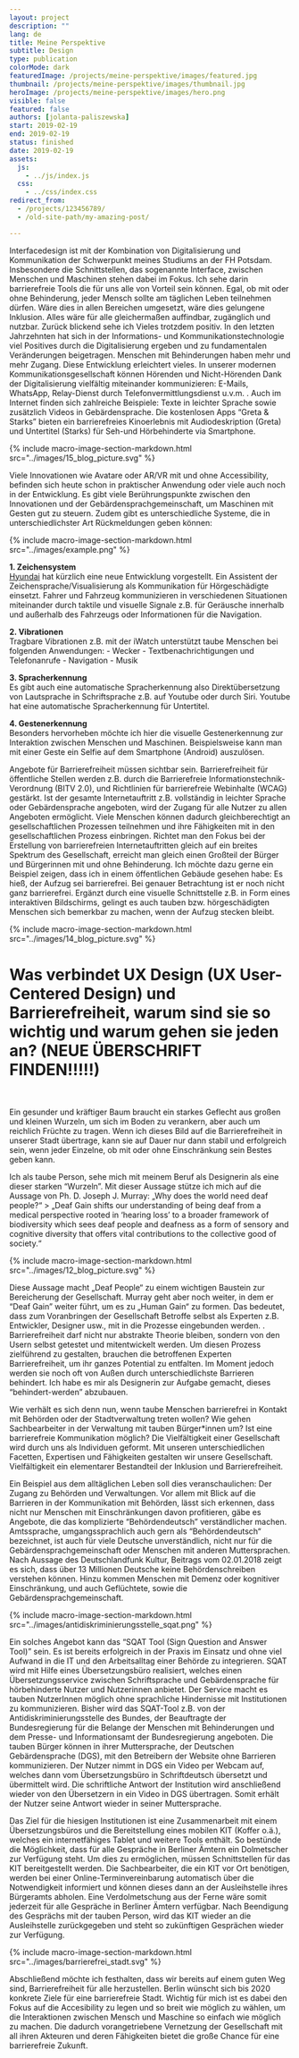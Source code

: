 ```yaml
---
layout: project
description: ""
lang: de
title: Meine Perspektive
subtitle: Design
type: publication
colorMode: dark
featuredImage: /projects/meine-perspektive/images/featured.jpg
thumbnail: /projects/meine-perspektive/images/thumbnail.jpg
heroImage: /projects/meine-perspektive/images/hero.png
visible: false
featured: false
authors: [jolanta-paliszewska]
start: 2019-02-19
end: 2019-02-19
status: finished
date: 2019-02-19
assets:
  js:
    - ../js/index.js
  css:
    - ../css/index.css
redirect_from:
  - /projects/123456789/
  - /old-site-path/my-amazing-post/

---
```


Interfacedesign ist mit der Kombination von Digitalisierung und Kommunikation der Schwerpunkt meines Studiums an der FH Potsdam. Insbesondere die Schnittstellen, das sogenannte Interface, zwischen Menschen und Maschinen stehen dabei im Fokus. Ich sehe darin barrierefreie Tools die für uns alle von Vorteil sein können. Egal, ob mit oder ohne Behinderung, jeder Mensch sollte am täglichen Leben teilnehmen dürfen. Wäre dies in allen Bereichen umgesetzt, wäre dies gelungene Inklusion. Alles wäre für alle gleichermaßen auffindbar, zugänglich und nutzbar. Zurück blickend sehe ich Vieles trotzdem positiv. In den letzten Jahrzehnten hat sich in der Informations- und Kommunikationstechnologie viel Positives durch die Digitalisierung ergeben und zu fundamentalen Veränderungen beigetragen. Menschen mit Behinderungen haben mehr und mehr Zugang. Diese Entwicklung erleichtert vieles. In unserer modernen Kommunikationsgesellschaft können Hörenden und Nicht-Hörenden Dank der Digitalisierung vielfältig miteinander kommunizieren: E-Mails, WhatsApp, Relay-Dienst durch Telefonvermittlungsdienst u.v.m. . Auch im Internet finden sich zahlreiche Beispiele: Texte in leichter Sprache sowie zusätzlich Videos in Gebärdensprache. Die kostenlosen Apps “Greta & Starks” bieten ein barrierefreies Kinoerlebnis mit Audiodeskription (Greta) und Untertitel (Starks) für Seh-und Hörbehinderte via Smartphone.

{% include macro-image-section-markdown.html src="../images/15_blog_picture.svg" %}


Viele Innovationen wie Avatare oder AR/VR mit und ohne Accessibility, befinden sich heute schon in praktischer Anwendung oder viele auch noch in der Entwicklung. Es gibt viele Berührungspunkte zwischen den Innovationen und der Gebärdensprachgemeinschaft, um Maschinen mit Gesten gut zu steuern. Zudem gibt es unterschiedliche Systeme, die in unterschiedlichster Art Rückmeldungen geben können:

{% include macro-image-section-markdown.html src="../images/example.png" %}

**1. Zeichensystem** <br>
  [Hyundai](https://newatlas.com/hyundai-hearing-assist/58006/#p553977) hat kürzlich eine neue Entwicklung vorgestellt. Ein Assistent der Zeichensprache/Visualisierung als Kommunikation für Hörgeschädigte einsetzt. Fahrer und Fahrzeug kommunizieren in verschiedenen Situationen miteinander durch taktile und visuelle Signale z.B. für Geräusche innerhalb und außerhalb des Fahrzeugs oder  Informationen für die Navigation.

**2. Vibrationen** <br>
Tragbare Vibrationen z.B. mit der iWatch unterstützt taube Menschen bei folgenden Anwendungen: 
        - Wecker
        - Textbenachrichtigungen und Telefonanrufe
        - Navigation
        - Musik 


**3. Spracherkennung** <br>
Es gibt auch eine automatische Spracherkennung also Direktübersetzung von Lautsprache in Schriftsprache z.B. auf Youtube oder durch Siri. Youtube hat eine automatische Spracherkennung für Untertitel. 

**4. Gestenerkennung** <br>
Besonders hervorheben möchte ich hier die visuelle Gestenerkennung zur Interaktion zwischen Menschen und Maschinen. Beispielsweise kann man mit einer Geste ein Selfie auf dem Smartphone (Android) auszulösen.

Angebote für Barrierefreiheit müssen sichtbar sein. Barrierefreiheit für öffentliche Stellen werden z.B. durch die Barrierefreie Informationstechnik-Verordnung (BITV 2.0), und Richtlinien für barrierefreie Webinhalte (WCAG) gestärkt. Ist der gesamte Internetauftritt z.B. vollständig in leichter Sprache oder Gebärdensprache angeboten, wird der Zugang für alle Nutzer zu allen Angeboten ermöglicht. Viele Menschen können dadurch gleichberechtigt an gesellschaftlichen Prozessen teilnehmen und ihre Fähigkeiten mit in den gesellschaftlichen Prozess einbringen. Richtet man den Fokus bei der Erstellung von barrierefreien Internetauftritten gleich auf ein breites Spektrum des Gesellschaft, erreicht man gleich einen Großteil der Bürger und Bürgerinnen mit und ohne Behinderung. Ich möchte dazu gerne ein Beispiel zeigen, dass ich in einem öffentlichen Gebäude gesehen habe: Es hieß, der Aufzug sei barrierefrei. Bei genauer Betrachtung ist er noch nicht ganz barrierefrei. Ergänzt durch eine visuelle Schnittstelle z.B. in Form eines interaktiven Bildschirms, gelingt es auch tauben bzw. hörgeschädigten Menschen sich bemerkbar zu machen, wenn der Aufzug stecken bleibt.

{% include macro-image-section-markdown.html src="../images/14_blog_picture.svg" %}
 
# Was verbindet UX Design (UX User-Centered Design) und Barrierefreiheit, warum sind sie so wichtig und warum gehen sie jeden an? (NEUE ÜBERSCHRIFT FINDEN!!!!!) 
<br>


Ein gesunder und kräftiger Baum braucht ein starkes Geflecht aus großen und kleinen Wurzeln, um sich im Boden zu verankern, aber auch um reichlich Früchte zu tragen. Wenn ich dieses Bild auf die Barrierefreiheit in unserer Stadt übertrage, kann sie auf Dauer nur dann stabil und erfolgreich sein, wenn jeder Einzelne, ob mit oder ohne Einschränkung sein Bestes geben kann.


Ich als taube Person, sehe mich mit meinem Beruf als Designerin als eine dieser starken “Wurzeln”. Mit dieser Aussage stütze ich mich auf die Aussage von Ph. D. Joseph J. Murray: „Why does the world need deaf people?“ > „Deaf Gain shifts our understanding of being deaf from a medical perspective rooted in ‘hearing loss’ to a broader framework of biodiversity which sees deaf people and deafness as a form of sensory and cognitive diversity that offers vital contributions to the collective good of society.“

{% include macro-image-section-markdown.html src="../images/12_blog_picture.svg" %}


Diese Aussage macht „Deaf People“ zu einem wichtigen Baustein zur Bereicherung der Gesellschaft. Murray geht aber noch weiter, in dem er “Deaf Gain” weiter führt, um es zu „Human Gain“ zu formen. Das bedeutet, dass zum Voranbringen der Gesellschaft Betroffe selbst als Experten z.B. Entwickler, Designer usw., mit in die Prozesse eingebunden werden. . Barrierefreiheit darf nicht nur abstrakte Theorie bleiben, sondern von den Usern selbst getestet und mitentwickelt werden. Um diesen Prozess zielführend zu gestalten, brauchen die betroffenen Experten Barrierefreiheit, um ihr ganzes Potential zu entfalten. Im Moment jedoch werden sie noch oft von Außen durch unterschiedlichste Barrieren behindert. Ich habe es mir als Designerin zur Aufgabe gemacht, dieses “behindert-werden” abzubauen.

Wie verhält es sich denn nun, wenn taube Menschen barrierefrei in Kontakt mit Behörden oder der Stadtverwaltung treten wollen? Wie gehen Sachbearbeiter in der Verwaltung mit tauben Bürger*innen um? Ist eine barrierefreie Kommunikation möglich? Die Vielfältigkeit einer Gesellschaft wird durch uns als Individuen geformt. Mit unseren unterschiedlichen Facetten, Expertisen und Fähigkeiten gestalten wir unsere Gesellschaft. Vielfältigkeit ein elementarer Bestandteil der Inklusion und Barrierefreiheit. 



Ein Beispiel aus dem alltäglichen Leben soll dies veranschaulichen: Der Zugang zu Behörden und Verwaltungen. Vor allem mit Blick auf die Barrieren in der Kommunikation mit Behörden, lässt sich erkennen, dass nicht nur Menschen mit Einschränkungen davon profitieren, gäbe es Angebote, die das komplizierte “Behördendeutsch” verständlicher machen. Amtssprache, umgangssprachlich auch gern als “Behördendeutsch“ bezeichnet, ist auch für viele Deutsche unverständlich, nicht nur für die Gebärdensprachgemeinschaft oder Menschen mit anderen Muttersprachen. Nach Aussage des Deutschlandfunk Kultur, Beitrags vom 02.01.2018 zeigt es sich, dass über 13 Millionen Deutsche keine Behördenschreiben verstehen können. Hinzu kommen Menschen mit Demenz oder kognitiver Einschränkung, und auch Geflüchtete, sowie die Gebärdensprachgemeinschaft.

{% include macro-image-section-markdown.html src="../images/antidiskriminierungsstelle_sqat.png" %}


Ein solches Angebot kann das “SQAT Tool (Sign Question and Answer Tool)” sein. Es ist bereits erfolgreich in der Praxis im Einsatz und ohne viel Aufwand in die IT und den Arbeitsalltag einer Behörde zu integrieren. SQAT wird mit Hilfe eines Übersetzungsbüro realisiert, welches einen Übersetzungsservice zwischen Schriftsprache und Gebärdensprache für hörbehinderte Nutzer und Nutzerinnen anbietet. Der Service macht es tauben NutzerInnen möglich ohne sprachliche Hindernisse mit Institutionen zu kommunizieren. Bisher wird das SQAT-Tool z.B. von der Antidiskriminierungsstelle des Bundes, der Beauftragte der Bundesregierung für die Belange der Menschen mit Behinderungen und dem Presse- und Informationsamt der Bundesregierung angeboten. Die tauben Bürger können in ihrer Muttersprache, der Deutschen Gebärdensprache (DGS), mit den Betreibern der Website ohne Barrieren kommunizieren. Der Nutzer nimmt in DGS ein Video per Webcam auf, welches dann vom Übersetzungsbüro in Schriftdeutsch übersetzt und übermittelt wird. Die schriftliche Antwort der Institution wird anschließend wieder von den Übersetzern in ein Video in DGS übertragen. Somit erhält der Nutzer seine Antwort wieder in seiner Muttersprache.

Das Ziel für die hiesigen Institutionen ist eine Zusammenarbeit mit einem Übersetzungsbüros und die Bereitstellung eines mobilen KIT (Koffer o.ä.), welches ein internetfähiges Tablet und weitere Tools enthält. So bestünde die Möglichkeit, dass für alle Gespräche in Berliner Ämtern ein Dolmetscher zur Verfügung steht. Um dies zu ermöglichen, müssen Schnittstellen für das KIT bereitgestellt werden. Die Sachbearbeiter, die ein KIT vor Ort benötigen, werden bei einer Online-Terminvereinbarung automatisch über die Notwendigkeit informiert und können dieses dann an der Ausleihstelle ihres Bürgeramts abholen. Eine Verdolmetschung aus der Ferne wäre somit jederzeit für alle Gespräche in Berliner Ämtern verfügbar. Nach Beendigung des Gesprächs mit der tauben Person, wird das KIT wieder an die Ausleihstelle zurückgegeben und steht so zukünftigen Gesprächen wieder zur Verfügung.

{% include macro-image-section-markdown.html src="../images/barrierefrei_stadt.svg" %}


Abschließend möchte ich festhalten, dass wir bereits auf einem guten Weg sind, Barrierefreiheit für alle herzustellen. Berlin wünscht sich bis 2020 konkrete Ziele für eine barrierefreie Stadt. Wichtig für mich ist es dabei den Fokus auf die Accesibility zu legen und so breit wie möglich zu wählen, um die Interaktionen zwischen Mensch und Maschine so einfach wie möglich zu machen. Die dadurch vorangetriebene Vernetzung der Gesellschaft mit all ihren Akteuren und deren Fähigkeiten bietet die große Chance für eine barrierefreie Zukunft.